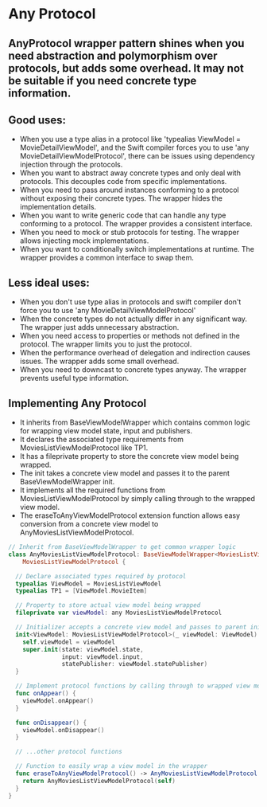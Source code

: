 # Any Protocol

## AnyProtocol wrapper pattern shines when you need abstraction and polymorphism over protocols, but adds some overhead. It may not be suitable if you need concrete type information. 

## Good uses:

- When you use a type alias in a protocol like 'typealias ViewModel = MovieDetailViewModel', and the Swift compiler forces you to use 'any MovieDetailViewModelProtocol', there can be issues using dependency injection through the protocols.
- When you want to abstract away concrete types and only deal with protocols. This decouples code from specific implementations.
- When you need to pass around instances conforming to a protocol without exposing their concrete types. The wrapper hides the implementation details.
- When you want to write generic code that can handle any type conforming to a protocol. The wrapper provides a consistent interface.
- When you need to mock or stub protocols for testing. The wrapper allows injecting mock implementations.
- When you want to conditionally switch implementations at runtime. The wrapper provides a common interface to swap them.

## Less ideal uses:

- When you don't use type alias in protocols and swift compiler don't force you to use 'any MovieDetailViewModelProtocol'
- When the concrete types do not actually differ in any significant way. The wrapper just adds unnecessary abstraction.
- When you need access to properties or methods not defined in the protocol. The wrapper limits you to just the protocol.
- When the performance overhead of delegation and indirection causes issues. The wrapper adds some small overhead.
- When you need to downcast to concrete types anyway. The wrapper prevents useful type information.

## Implementing Any Protocol

- It inherits from BaseViewModelWrapper which contains common logic for wrapping view model state, input and publishers.
- It declares the associated type requirements from MoviesListViewModelProtocol like TP1.
- It has a fileprivate property to store the concrete view model being wrapped.
- The init takes a concrete view model and passes it to the parent BaseViewModelWrapper init.
- It implements all the required functions from MoviesListViewModelProtocol by simply calling through to the wrapped view model.
- The eraseToAnyViewModelProtocol extension function allows easy conversion from a concrete view model to AnyMoviesListViewModelProtocol.

```swift
// Inherit from BaseViewModelWrapper to get common wrapper logic
class AnyMoviesListViewModelProtocol: BaseViewModelWrapper<MoviesListViewModel.State, MoviesListViewModel.Action>,  
    MoviesListViewModelProtocol {

  // Declare associated types required by protocol
  typealias ViewModel = MoviesListViewModel
  typealias TP1 = [ViewModel.MovieItem]

  // Property to store actual view model being wrapped
  fileprivate var viewModel: any MoviesListViewModelProtocol

  // Initializer accepts a concrete view model and passes to parent init
  init<ViewModel: MoviesListViewModelProtocol>(_ viewModel: ViewModel) {
    self.viewModel = viewModel
    super.init(state: viewModel.state,
               input: viewModel.input,
               statePublisher: viewModel.statePublisher)
  }

  // Implement protocol functions by calling through to wrapped view model
  func onAppear() {
    viewModel.onAppear() 
  }

  func onDisappear() {
    viewModel.onDisappear()
  }

  // ...other protocol functions  

  // Function to easily wrap a view model in the wrapper 
  func eraseToAnyViewModelProtocol() -> AnyMoviesListViewModelProtocol {
    return AnyMoviesListViewModelProtocol(self)
  }
}
```



